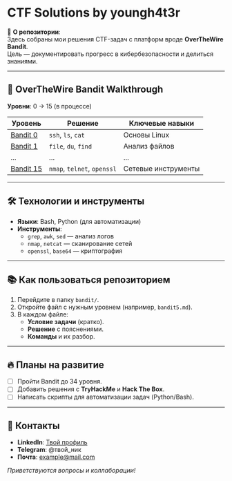 # CTF Solutions by youngh4t3r

🔐 **О репозитории**:  
Здесь собраны мои решения CTF-задач с платформ вроде **OverTheWire Bandit**.  
Цель — документировать прогресс в кибербезопасности и делиться знаниями.  

---

## 🎯 **OverTheWire Bandit Walkthrough**  
**Уровни**: 0 → 15 (в процессе)  

| Уровень | Решение | Ключевые навыки |  
|---------|---------|----------------|  
| [Bandit 0](bandit/bandit0.md) | `ssh`, `ls`, `cat` | Основы Linux |  
| [Bandit 1](bandit/bandit1.md) | `file`, `du`, `find` | Анализ файлов |  
| ... | ... | ... |  
| [Bandit 15](bandit/bandit15.md) | `nmap`, `telnet`, `openssl` | Сетевые инструменты |  

---

## 🛠 **Технологии и инструменты**  
- **Языки**: Bash, Python (для автоматизации)  
- **Инструменты**:  
  - `grep`, `awk`, `sed` — анализ логов  
  - `nmap`, `netcat` — сканирование сетей  
  - `openssl`, `base64` — криптография  

---

## 📚 **Как пользоваться репозиторием**  
1. Перейдите в папку `bandit/`.  
2. Откройте файл с нужным уровнем (например, `bandit5.md`).  
3. В каждом файле:  
   - **Условие задачи** (кратко).  
   - **Решение** с пояснениями.  
   - **Команды** и их разбор.  

---

## 🔥 **Планы на развитие**  
- [ ] Пройти Bandit до 34 уровня.  
- [ ] Добавить решения с **TryHackMe** и **Hack The Box**.  
- [ ] Написать скрипты для автоматизации задач (Python/Bash).  

---

## 🤝 **Контакты**  
- **LinkedIn**: [Твой профиль](https://linkedin.com/in/...)  
- **Telegram**: @твой_ник  
- **Почта**: example@mail.com  

*Приветствуются вопросы и коллаборации!*  
